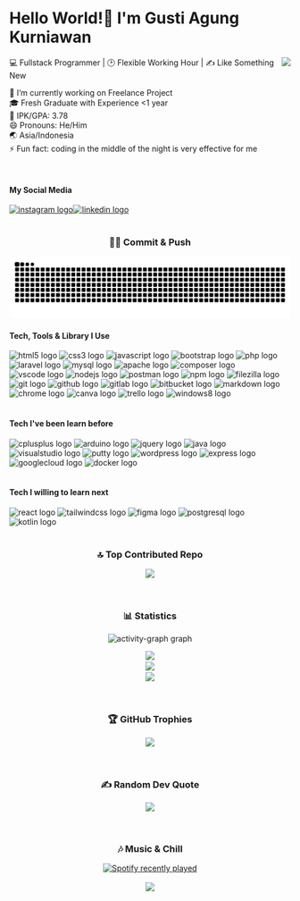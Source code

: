 <h1 align="left">Hello World!🙌 I'm Gusti Agung Kurniawan</h1>

<img align="right" height="200" src="https://i.pinimg.com/originals/88/26/f0/8826f00490e6dccacf19d9572b5edfdb.gif"  />

<p align="left">💻 Fullstack Programmer | 🕑 Flexible Working Hour | ✍️ Like Something New</p>

<p align="left">🔭 I’m currently working on Freelance Project<br>🎓 Fresh Graduate with Experience <1 year<br>💯 IPK/GPA: 3.78<br>😄 Pronouns: He/Him<br>🌏 Asia/Indonesia<br>⚡ Fun fact: coding in the middle of the night is very effective for me</p>

<br clear="both">

####

<h4 align="left">My Social Media</h4>

<div align="left">
  <a href="https://www.instagram.com/gust_ia/" target="_blank"><img src="https://raw.githubusercontent.com/rahuldkjain/github-profile-readme-generator/master/src/images/icons/Social/instagram.svg" width="52" height="40" alt="instagram logo"/></a><a href="https://www.linkedin.com/in/gusti-agung-kurniawan/" target="_blank"><img src="https://raw.githubusercontent.com/rahuldkjain/github-profile-readme-generator/master/src/images/icons/Social/linked-in-alt.svg" width="52" height="40" alt="linkedin logo"/></a>
</div>

<br clear="both">

###

<h3 align="center">👨‍💻 Commit & Push</h3>

<img src="https://raw.githubusercontent.com/gustiagungkurniawan/gustiagungkurniawan/output/snake.svg" alt="Snake animation" />

<br clear="both">

####

<h4 align="left">Tech, Tools & Library I Use</h4>

<div align="left">
  <img src="https://skillicons.dev/icons?i=html" height="40" alt="html5 logo"  />
  
  <img src="https://skillicons.dev/icons?i=css" height="40" alt="css3 logo"  />
  
  <img src="https://skillicons.dev/icons?i=js" height="40" alt="javascript logo"  />
  
  <img src="https://skillicons.dev/icons?i=bootstrap" height="40" alt="bootstrap logo"  />
  
  <img src="https://skillicons.dev/icons?i=php" height="40" alt="php logo"  />
  
  <img src="https://skillicons.dev/icons?i=laravel" height="40" alt="laravel logo"  />
  
  <img src="https://skillicons.dev/icons?i=mysql" height="40" alt="mysql logo"  />
  <img src="https://cdn.jsdelivr.net/gh/devicons/devicon/icons/apache/apache-original.svg" height="40" alt="apache logo"  />
  
  <img src="https://cdn.jsdelivr.net/gh/devicons/devicon/icons/composer/composer-original.svg" height="40" alt="composer logo"  />
  
  <img src="https://skillicons.dev/icons?i=vscode" height="40" alt="vscode logo"  />
  
  <img src="https://skillicons.dev/icons?i=nodejs" height="40" alt="nodejs logo"  />

  <img src="https://skillicons.dev/icons?i=postman" height="40" alt="postman logo"  />
  
  <img src="https://cdn.jsdelivr.net/gh/devicons/devicon/icons/npm/npm-original-wordmark.svg" height="40" alt="npm logo"  />
  
  <img src="https://cdn.jsdelivr.net/gh/devicons/devicon/icons/filezilla/filezilla-plain.svg" height="40" alt="filezilla logo"  />
  
  <img src="https://skillicons.dev/icons?i=git" height="40" alt="git logo"  />
  
  <img src="https://skillicons.dev/icons?i=github" height="40" alt="github logo"  />
  
  <img src="https://skillicons.dev/icons?i=gitlab" height="40" alt="gitlab logo"  />
  
  <img src="https://cdn.jsdelivr.net/gh/devicons/devicon/icons/bitbucket/bitbucket-original.svg" height="40" alt="bitbucket logo"  />
  
  <img src="https://skillicons.dev/icons?i=md" height="40" alt="markdown logo"  />

  <img src="https://cdn.jsdelivr.net/gh/devicons/devicon/icons/chrome/chrome-original.svg" height="40" alt="chrome logo"  />
  
  <img src="https://cdn.jsdelivr.net/gh/devicons/devicon/icons/canva/canva-original.svg" height="40" alt="canva logo"  />
  
  <img src="https://cdn.jsdelivr.net/gh/devicons/devicon/icons/trello/trello-plain.svg" height="40" alt="trello logo"  />
  
  <img src="https://cdn.jsdelivr.net/gh/devicons/devicon/icons/windows8/windows8-original.svg" height="40" alt="windows8 logo"  />
</div>

<br clear="both">

####

<h4 align="left">Tech I've been learn before</h4>

<div align="left">
  <img src="https://skillicons.dev/icons?i=cpp" height="40" alt="cplusplus logo"  />
  
  <img src="https://skillicons.dev/icons?i=arduino" height="40" alt="arduino logo"  />
  
  <img src="https://skillicons.dev/icons?i=jquery" height="40" alt="jquery logo"  />
  
  <img src="https://skillicons.dev/icons?i=java" height="40" alt="java logo"  />
  
  <img src="https://skillicons.dev/icons?i=visualstudio" height="40" alt="visualstudio logo"  />
  
  <img src="https://cdn.jsdelivr.net/gh/devicons/devicon/icons/putty/putty-original.svg" height="40" alt="putty logo"  />
  
  <img src="https://skillicons.dev/icons?i=wordpress" height="40" alt="wordpress logo"  />
  
  <img src="https://skillicons.dev/icons?i=express" height="40" alt="express logo"  />
  
  <img src="https://skillicons.dev/icons?i=gcp" height="40" alt="googlecloud logo"  />
  
  <img src="https://skillicons.dev/icons?i=docker" height="40" alt="docker logo"  />
</div>

<br clear="both">

####

<h4 align="left">Tech I willing to learn next</h4>

<div align="left">
  <img src="https://skillicons.dev/icons?i=react" height="40" alt="react logo"  />
  
  <img src="https://skillicons.dev/icons?i=tailwind" height="40" alt="tailwindcss logo"  />
  
  <img src="https://skillicons.dev/icons?i=figma" height="40" alt="figma logo"  />
  
  <img src="https://skillicons.dev/icons?i=postgres" height="40" alt="postgresql logo"  />

  <img src="https://skillicons.dev/icons?i=kotlin" height="40" alt="kotlin logo"  />
</div>

<br clear="both">

###

<h3 align="center">🔝 Top Contributed Repo</h3>

<div align="center">

![](https://github-contributor-stats.vercel.app/api?username=gustiagungkurniawan&limit=5&theme=vue-dark&combine_all_yearly_contributions=true)

</div>

<br clear="both">

###

<h3 align="center">📊 Statistics</h3>

<div align="center">

<img src="https://github-readme-activity-graph.vercel.app/graph?username=gustiagungkurniawan&radius=16&theme=green&area=true&order=5" height="300" alt="activity-graph graph"  />

![](https://github-readme-stats.vercel.app/api?username=gustiagungkurniawan&theme=vue-dark&hide_border=false&include_all_commits=false&count_private=true)<br/>
![](https://nirzak-streak-stats.vercel.app/?user=gustiagungkurniawan&theme=vue-dark&hide_border=false)<br/>
![](https://github-readme-stats.vercel.app/api/top-langs/?username=gustiagungkurniawan&theme=vue-dark&hide_border=false&include_all_commits=false&count_private=true&layout=compact)

</div>

<br clear="both">

###

<h3 align="center">🏆 GitHub Trophies</h3>

<div align="center">

![](https://github-profile-trophy.vercel.app/?username=gustiagungkurniawan&theme=vue-dark&no-frame=false&no-bg=false&margin-w=4)

</div>

<br clear="both">

###

<h3 align="center">✍️ Random Dev Quote</h3>

<div align="center">

![](https://quotes-github-readme.vercel.app/api?type=horizontal&theme=vue-dark)

</div>

<br clear="both">

###

<h3 align="center">🎶 Music & Chill</h3>

<div align="center">
  <a href="https://open.spotify.com/user/31pybc2ym6msoffvbkhxpautrrli">
    <img src="https://spotify-recently-played-readme.vercel.app/api?user=31pybc2ym6msoffvbkhxpautrrli&count=5&unique=false" alt="Spotify recently played"  />
  </a>
</div>

<br clear="both">

<div align="center">
  <img src="https://visitor-badge.laobi.icu/badge?page_id=gustiagungkurniawan.gustiagungkurniawan&left_color=teal&right_color=seagreen"  />
</div>
